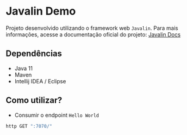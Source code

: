 # Javalin Demo

Projeto desenvolvido utilizando o framework web `Javalin`. Para mais informações, acesse a documentação oficial do projeto: [Javalin Docs](https://javalin.io/documentation/)

## Dependências

- Java 11
- Maven
- Intellij IDEA / Eclipse

## Como utilizar?

- Consumir o endpoint `Hello World`

```bash
http GET ":7070/"
```
